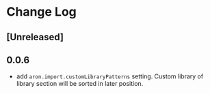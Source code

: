 # Change Log

## [Unreleased]

## 0.0.6
- add `aron.import.customLibraryPatterns` setting. Custom library of library section will be sorted in later position.
